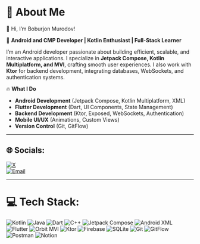 # 💫 About Me
👋 Hi, I’m Boburjon Murodov!  

🚀 **Android and CMP Developer | Kotlin Enthusiast | Full-Stack Learner**  

I’m an Android developer passionate about building efficient, scalable, and interactive applications. I specialize in **Jetpack Compose, Kotlin Multiplatform, and MVI**, crafting smooth user experiences. I also work with **Ktor** for backend development, integrating databases, WebSockets, and authentication systems.  

🔥 **What I Do**  
- **Android Development** (Jetpack Compose, Kotlin Multiplatform, XML)  
- **Flutter Development** (Dart, UI Components, State Management)  
- **Backend Development** (Ktor, Exposed, WebSockets, Authentication)  
- **Mobile UI/UX** (Animations, Custom Views)  
- **Version Control** (Git, GitFlow)  

---

## 🌐 Socials:
[![X](https://img.shields.io/badge/X-black.svg?logo=X&logoColor=white)](https://x.com/Boburlife)  
[![Email](https://img.shields.io/badge/Email-D14836?logo=gmail&logoColor=white)](mailto:boburjonmurodov06@gmail.com)  

---

# 💻 Tech Stack:
![Kotlin](https://img.shields.io/badge/kotlin-%237F52FF.svg?style=for-the-badge&logo=kotlin&logoColor=white) 
![Java](https://img.shields.io/badge/java-%23ED8B00.svg?style=for-the-badge&logo=openjdk&logoColor=white) 
![Dart](https://img.shields.io/badge/dart-%230175C2.svg?style=for-the-badge&logo=dart&logoColor=white) 
![C++](https://img.shields.io/badge/c++-%2300599C.svg?style=for-the-badge&logo=c%2B%2B&logoColor=white) 
![Jetpack Compose](https://img.shields.io/badge/Jetpack%20Compose-4285F4?style=for-the-badge&logo=jetpack-compose&logoColor=white) 
![Android XML](https://img.shields.io/badge/XML-%23FF6600.svg?style=for-the-badge&logo=android&logoColor=white) 
![Flutter](https://img.shields.io/badge/Flutter-%2302569B.svg?style=for-the-badge&logo=Flutter&logoColor=white) 
![Orbit MVI](https://img.shields.io/badge/Orbit%20MVI-%2300A6E2.svg?style=for-the-badge&logo=android&logoColor=white) 
![Ktor](https://img.shields.io/badge/Ktor-0095D5?style=for-the-badge&logo=ktor&logoColor=white) 
![Firebase](https://img.shields.io/badge/firebase-%23039BE5.svg?style=for-the-badge&logo=firebase) 
![SQLite](https://img.shields.io/badge/sqlite-%2307405e.svg?style=for-the-badge&logo=sqlite&logoColor=white) 
![Git](https://img.shields.io/badge/Git-%23F05033.svg?style=for-the-badge&logo=git&logoColor=white) 
![GitFlow](https://img.shields.io/badge/GitFlow-%23007EC6.svg?style=for-the-badge&logo=git&logoColor=white) 
![Postman](https://img.shields.io/badge/Postman-FF6C37?style=for-the-badge&logo=postman&logoColor=white) 
![Notion](https://img.shields.io/badge/Notion-%23000000.svg?style=for-the-badge&logo=notion&logoColor=white) 



